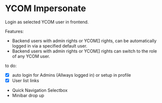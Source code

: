 # YCOM Impersonate

Login as selected YCOM user in frontend.

Features: 

- Backend users with admin rights or YCOM[] rights, can be automatically logged in via a specified default user. 
- Backend users with admin rights or YCOM[] rights can switch to the role of any YCOM user. 

to do:

- [x] auto login for Admins (Allways logged in) or setup in profile
- [x] User list links
- Quick Navigation Selectbox
- Minibar drop up
